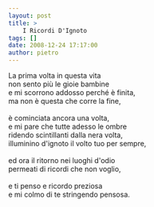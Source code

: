 ```yaml
---
layout: post
title: >
    I Ricordi D'Ignoto
tags: []
date: 2008-12-24 17:17:00
author: pietro
---
```

La prima volta in questa vita<br/>non sento più le gioie bambine<br/>e mi scorrono addosso perché è finita,<br/>ma non è questa che corre la fine,<br/><br/>è cominciata ancora una volta,<br/>e mi pare che tutte adesso le ombre<br/>ridendo scintillanti dalla nera volta,<br/>illuminino d'ignoto il volto tuo per sempre,<br/><br/>ed ora il ritorno nei luoghi d'odio<br/>permeati di ricordi che non voglio,<br/><br/>e ti penso e ricordo preziosa<br/>e mi colmo di te stringendo pensosa.
